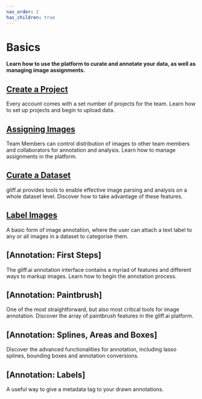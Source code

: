 ```yaml
---
nav_order: 2
has_children: true
---
```


# Basics

**Learn how to use the platform to curate and annotate your data, as well as managing image assignments.**

## [Create a Project](/createproject)

Every account comes with a set number of projects for the team. Learn how to set up projects and begin to upload data.

## [Assigning Images](/assign)

Team Members can control distribution of images to other team members and collaborators for annotation and analysis. Learn how to manage assignments in the platform.

## [Curate a Dataset](/curatedata)

gliff.ai provides tools to enable effective image parsing and analysis on a whole dataset level. Discover how to take advantage of these features.

## [Label Images](/imagelabels)

A basic form of image annotation, where the user can attach a text label to any or all images in a dataset to categorise them.

## [Annotation: First Steps]

The gliff.ai annotation interface contains a myriad of features and different ways to markup images. Learn how to begin the annotation process.

## [Annotation: Paintbrush]

One of the most straightforward, but also most critical tools for image annotation. Discover the array of paintbrush features in the gliff.ai platform.

## [Annotation: Splines, Areas and Boxes]

Discover the advanced functionalities for annotation, including lasso splines, bounding boxes and annotation conversions.

## [Annotation: Labels]

A useful way to give a metadata tag to your drawn annotations.
